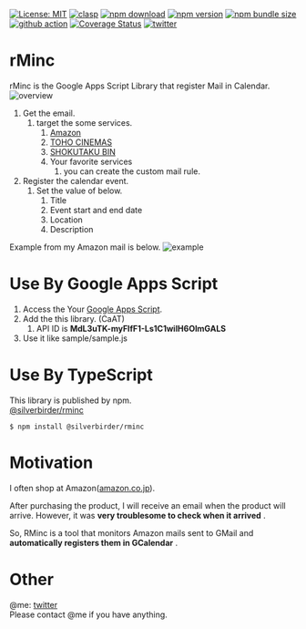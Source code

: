 [![License: MIT](https://img.shields.io/npm/l/@silverbirder/rminc.svg)](https://opensource.org/licenses/MIT)
[![clasp](https://img.shields.io/badge/built%20with-clasp-4285f4.svg)](https://github.com/google/clasp)
[![npm download](https://img.shields.io/npm/dt/@silverbirder/rminc.svg)](https://www.npmjs.com/package/@silverbirder/rminc)
[![npm version](https://img.shields.io/npm/v/@silverbirder/rminc)](https://www.npmjs.com/package/@silverbirder/rminc)
[![npm bundle size](https://img.shields.io/bundlephobia/min/@silverbirder/rminc)](https://www.npmjs.com/package/@silverbirder/rminc)
[![github action](https://img.shields.io/github/workflow/status/Silver-birder/rMinc/main)](https://github.com/Silver-birder/rMinc/actions)
[![Coverage Status](https://coveralls.io/repos/github/Silver-birder/rMinc/badge.svg?branch=master)](https://coveralls.io/github/Silver-birder/rMinc?branch=master)
[![twitter](https://img.shields.io/twitter/url?style=social&url=https%3A%2F%2Ftwitter.com%2Fsilver_birder)](https://twitter.com/silver_birder)

# rMinc
rMinc is the Google Apps Script Library that register Mail in Calendar.
![overview](https://res.cloudinary.com/silverbirder/image/upload/v1581769421/rMinc/rMinc_overview.png)

1. Get the email.
    1. target the some services.
        1. [Amazon](https://www.amazon.co.jp/)
        1. [TOHO CINEMAS](https://www.tohotheater.jp/)
        1. [SHOKUTAKU BIN](https://shokutakubin.com/)
        1. Your favorite services
           1. you can create the custom mail rule.
1. Register the calendar event.
    1. Set the value of below.
        1. Title
        1. Event start and end date
        1. Location
        1. Description

Example from my Amazon mail is below.
![example](https://res.cloudinary.com/silverbirder/image/upload/v1581760683/rMinc/rMinc_sample.png)

# Use By Google Apps Script

1. Access the Your [Google Apps Script](https://script.google.com).
1. Add the this library. (CaAT)
   1. API ID is  **MdL3uTK-myFlfF1-Ls1C1wiIH6OImGALS** 
1. Use it like sample/sample.js

# Use By TypeScript

This library is published by npm.  
[@silverbirder/rminc](https://www.npmjs.com/package/@silverbirder/rminc)

```
$ npm install @silverbirder/rminc
```

# Motivation
I often shop at Amazon([amazon.co.jp](https://www.amazon.co.jp/)).

After purchasing the product, I will receive an email when the product will arrive.
However, it was **very troublesome to check when it arrived** .

So, RMinc is a tool that monitors Amazon mails sent to GMail and **automatically registers them in GCalendar** .

# Other
@me: [twitter](https://twitter.com/silver_birder)  
Please contact @me if you have anything.
